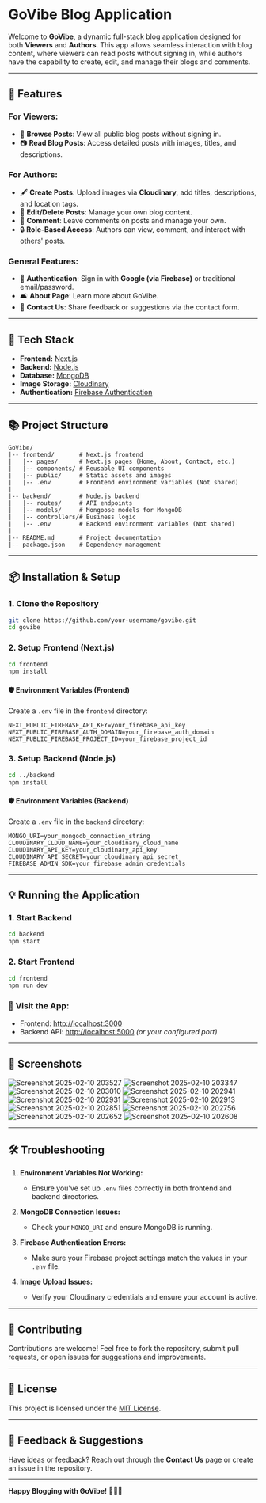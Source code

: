 # GoVibe Blog Application

Welcome to **GoVibe**, a dynamic full-stack blog application designed for both **Viewers** and **Authors**. This app allows seamless interaction with blog content, where viewers can read posts without signing in, while authors have the capability to create, edit, and manage their blogs and comments.

---

## 📄 **Features**

### For Viewers:
- 📰 **Browse Posts**: View all public blog posts without signing in.
- 📷 **Read Blog Posts**: Access detailed posts with images, titles, and descriptions.

### For Authors:
- 🖋️ **Create Posts**: Upload images via **Cloudinary**, add titles, descriptions, and location tags.
- 🔄 **Edit/Delete Posts**: Manage your own blog content.
- 💬 **Comment**: Leave comments on posts and manage your own.
- 🔒 **Role-Based Access**: Authors can view, comment, and interact with others' posts.

### General Features:
- 👥 **Authentication**: Sign in with **Google (via Firebase)** or traditional email/password.
- 🛋️ **About Page**: Learn more about GoVibe.
- 📩 **Contact Us**: Share feedback or suggestions via the contact form.

---

## 🚀 **Tech Stack**

- **Frontend:** [Next.js](https://nextjs.org/)
- **Backend:** [Node.js](https://nodejs.org/)
- **Database:** [MongoDB](https://www.mongodb.com/)
- **Image Storage:** [Cloudinary](https://cloudinary.com/)
- **Authentication:** [Firebase Authentication](https://firebase.google.com/products/auth)

---

## 📚 **Project Structure**

```
GoVibe/
|-- frontend/       # Next.js frontend
|   |-- pages/      # Next.js pages (Home, About, Contact, etc.)
|   |-- components/ # Reusable UI components
|   |-- public/     # Static assets and images
|   |-- .env        # Frontend environment variables (Not shared)
|
|-- backend/        # Node.js backend
|   |-- routes/     # API endpoints
|   |-- models/     # Mongoose models for MongoDB
|   |-- controllers/# Business logic
|   |-- .env        # Backend environment variables (Not shared)
|
|-- README.md       # Project documentation
|-- package.json    # Dependency management
```

---

## 📦 **Installation & Setup**

### 1. **Clone the Repository**
```bash
git clone https://github.com/your-username/govibe.git
cd govibe
```

### 2. **Setup Frontend (Next.js)**
```bash
cd frontend
npm install
```

#### 🛡️ **Environment Variables (Frontend)**
Create a `.env` file in the `frontend` directory:
```env
NEXT_PUBLIC_FIREBASE_API_KEY=your_firebase_api_key
NEXT_PUBLIC_FIREBASE_AUTH_DOMAIN=your_firebase_auth_domain
NEXT_PUBLIC_FIREBASE_PROJECT_ID=your_firebase_project_id
```

### 3. **Setup Backend (Node.js)**
```bash
cd ../backend
npm install
```

#### 🛡️ **Environment Variables (Backend)**
Create a `.env` file in the `backend` directory:
```env
MONGO_URI=your_mongodb_connection_string
CLOUDINARY_CLOUD_NAME=your_cloudinary_cloud_name
CLOUDINARY_API_KEY=your_cloudinary_api_key
CLOUDINARY_API_SECRET=your_cloudinary_api_secret
FIREBASE_ADMIN_SDK=your_firebase_admin_credentials
```

---

## 💡 **Running the Application**

### 1. **Start Backend**
```bash
cd backend
npm start
```

### 2. **Start Frontend**
```bash
cd frontend
npm run dev
```

### 🔗 **Visit the App:**
- Frontend: [http://localhost:3000](http://localhost:3000)
- Backend API: [http://localhost:5000](http://localhost:5000) *(or your configured port)*

---

## 📸 **Screenshots**

![Screenshot 2025-02-10 203527](https://github.com/user-attachments/assets/892f8cbf-88d0-48f1-80a0-b4f3ec4ce6ff)
![Screenshot 2025-02-10 203347](https://github.com/user-attachments/assets/2ac61986-ff2e-4704-9b3c-3fb305107615)
![Screenshot 2025-02-10 203010](https://github.com/user-attachments/assets/7cb75938-c52d-40c0-9f56-7d905983f6ec)
![Screenshot 2025-02-10 202941](https://github.com/user-attachments/assets/8bbaa38b-85d2-4278-b36d-f7006093ef2f)
![Screenshot 2025-02-10 202931](https://github.com/user-attachments/assets/b06bca3c-2196-41b0-abc5-eee8f965863e)
![Screenshot 2025-02-10 202913](https://github.com/user-attachments/assets/86ae2e2f-d4b1-4744-9c8a-215d6610ca94)
![Screenshot 2025-02-10 202851](https://github.com/user-attachments/assets/8e21f237-c9eb-45fb-8db6-88591f3a1dc0)
![Screenshot 2025-02-10 202756](https://github.com/user-attachments/assets/eb211cd1-b548-4177-8875-444ad0ee7d21)
![Screenshot 2025-02-10 202652](https://github.com/user-attachments/assets/aced5250-51d7-4313-99cd-e66403f584cb)
![Screenshot 2025-02-10 202608](https://github.com/user-attachments/assets/45c2fc89-702b-43b9-9536-8fe84be21633)


---

## 🛠️ **Troubleshooting**

1. **Environment Variables Not Working:**
   - Ensure you've set up `.env` files correctly in both frontend and backend directories.

2. **MongoDB Connection Issues:**
   - Check your `MONGO_URI` and ensure MongoDB is running.

3. **Firebase Authentication Errors:**
   - Make sure your Firebase project settings match the values in your `.env` file.

4. **Image Upload Issues:**
   - Verify your Cloudinary credentials and ensure your account is active.

---

## 🙌 **Contributing**

Contributions are welcome! Feel free to fork the repository, submit pull requests, or open issues for suggestions and improvements.

---

## 📅 **License**

This project is licensed under the [MIT License](LICENSE).

---

## 📢 **Feedback & Suggestions**

Have ideas or feedback? Reach out through the **Contact Us** page or create an issue in the repository.

---

**Happy Blogging with GoVibe!** 🚀📜📲

